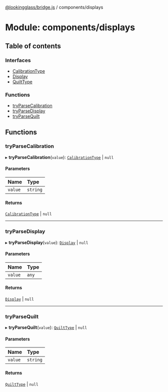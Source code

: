 [@lookingglass/bridge.js](../README.md) / components/displays

# Module: components/displays

## Table of contents

### Interfaces

- [CalibrationType](../interfaces/components_displays.CalibrationType.md)
- [Display](../interfaces/components_displays.Display.md)
- [QuiltType](../interfaces/components_displays.QuiltType.md)

### Functions

- [tryParseCalibration](components_displays.md#tryparsecalibration)
- [tryParseDisplay](components_displays.md#tryparsedisplay)
- [tryParseQuilt](components_displays.md#tryparsequilt)

## Functions

### tryParseCalibration

▸ **tryParseCalibration**(`value`): [`CalibrationType`](../interfaces/components_displays.CalibrationType.md) \| ``null``

#### Parameters

| Name | Type |
| :------ | :------ |
| `value` | `string` |

#### Returns

[`CalibrationType`](../interfaces/components_displays.CalibrationType.md) \| ``null``

___

### tryParseDisplay

▸ **tryParseDisplay**(`value`): [`Display`](../interfaces/components_displays.Display.md) \| ``null``

#### Parameters

| Name | Type |
| :------ | :------ |
| `value` | `any` |

#### Returns

[`Display`](../interfaces/components_displays.Display.md) \| ``null``

___

### tryParseQuilt

▸ **tryParseQuilt**(`value`): [`QuiltType`](../interfaces/components_displays.QuiltType.md) \| ``null``

#### Parameters

| Name | Type |
| :------ | :------ |
| `value` | `string` |

#### Returns

[`QuiltType`](../interfaces/components_displays.QuiltType.md) \| ``null``

